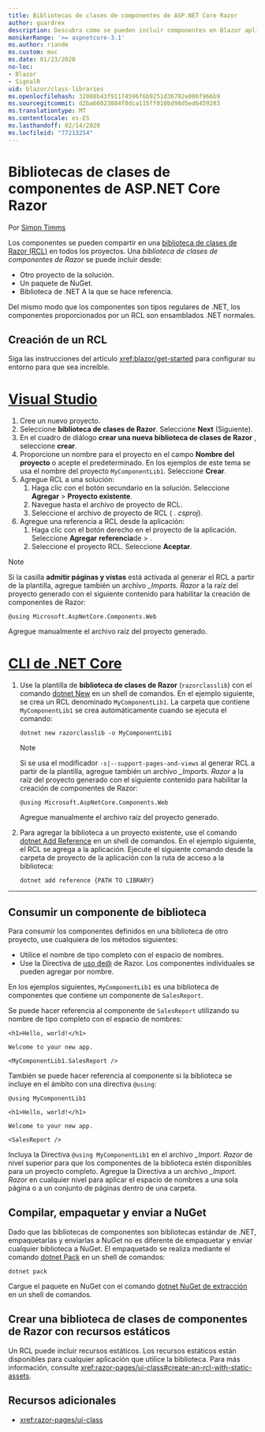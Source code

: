 ```yaml
---
title: Bibliotecas de clases de componentes de ASP.NET Core Razor
author: guardrex
description: Descubra cómo se pueden incluir componentes en Blazor aplicaciones desde una biblioteca de componentes externos.
monikerRange: '>= aspnetcore-3.1'
ms.author: riande
ms.custom: mvc
ms.date: 01/23/2020
no-loc:
- Blazor
- SignalR
uid: blazor/class-libraries
ms.openlocfilehash: 32088b43f91174596f6b9251d36782e806f966b9
ms.sourcegitcommit: d2ba66023884f0dca115ff010bd98d5ed6459283
ms.translationtype: MT
ms.contentlocale: es-ES
ms.lasthandoff: 02/14/2020
ms.locfileid: "77213254"
---
```

# <a name="aspnet-core-razor-components-class-libraries"></a>Bibliotecas de clases de componentes de ASP.NET Core Razor

Por [Simon Timms](https://github.com/stimms)

Los componentes se pueden compartir en una [biblioteca de clases de Razor (RCL)](xref:razor-pages/ui-class) en todos los proyectos. Una *biblioteca de clases de componentes de Razor* se puede incluir desde:

* Otro proyecto de la solución.
* Un paquete de NuGet.
* Biblioteca de .NET A la que se hace referencia.

Del mismo modo que los componentes son tipos regulares de .NET, los componentes proporcionados por un RCL son ensamblados .NET normales.

## <a name="create-an-rcl"></a>Creación de un RCL

Siga las instrucciones del artículo <xref:blazor/get-started> para configurar su entorno para que sea increíble.

# <a name="visual-studiotabvisual-studio"></a>[Visual Studio](#tab/visual-studio)

1. Cree un nuevo proyecto.
1. Seleccione **biblioteca de clases de Razor**. Seleccione **Next** (Siguiente).
1. En el cuadro de diálogo **crear una nueva biblioteca de clases de Razor** , seleccione **crear**.
1. Proporcione un nombre para el proyecto en el campo **Nombre del proyecto** o acepte el predeterminado. En los ejemplos de este tema se usa el nombre del proyecto `MyComponentLib1`. Seleccione **Crear**.
1. Agregue RCL a una solución:
   1. Haga clic con el botón secundario en la solución. Seleccione **Agregar** > **Proyecto existente**.
   1. Navegue hasta el archivo de proyecto de RCL.
   1. Seleccione el archivo de proyecto de RCL ( *. csproj*).
1. Agregue una referencia a RCL desde la aplicación:
   1. Haga clic con el botón derecho en el proyecto de la aplicación. Seleccione **Agregar** **referencia**de > .
   1. Seleccione el proyecto RCL. Seleccione **Aceptar**.

> [!NOTE]
> Si la casilla **admitir páginas y vistas** está activada al generar el RCL a partir de la plantilla, agregue también un archivo *_Imports. Razor* a la raíz del proyecto generado con el siguiente contenido para habilitar la creación de componentes de Razor:
>
> ```razor
> @using Microsoft.AspNetCore.Components.Web
> ```
>
> Agregue manualmente el archivo raíz del proyecto generado.

# <a name="net-core-clitabnetcore-cli"></a>[CLI de .NET Core](#tab/netcore-cli)

1. Use la plantilla de **biblioteca de clases de Razor** (`razorclasslib`) con el comando [dotnet New](/dotnet/core/tools/dotnet-new) en un shell de comandos. En el ejemplo siguiente, se crea un RCL denominado `MyComponentLib1`. La carpeta que contiene `MyComponentLib1` se crea automáticamente cuando se ejecuta el comando:

   ```dotnetcli
   dotnet new razorclasslib -o MyComponentLib1
   ```

   > [!NOTE]
   > Si se usa el modificador `-s|--support-pages-and-views` al generar RCL a partir de la plantilla, agregue también un archivo *_Imports. Razor* a la raíz del proyecto generado con el siguiente contenido para habilitar la creación de componentes de Razor:
   >
   > ```razor
   > @using Microsoft.AspNetCore.Components.Web
   > ```
   >
   > Agregue manualmente el archivo raíz del proyecto generado.

1. Para agregar la biblioteca a un proyecto existente, use el comando [dotnet Add Reference](/dotnet/core/tools/dotnet-add-reference) en un shell de comandos. En el ejemplo siguiente, el RCL se agrega a la aplicación. Ejecute el siguiente comando desde la carpeta de proyecto de la aplicación con la ruta de acceso a la biblioteca:

   ```dotnetcli
   dotnet add reference {PATH TO LIBRARY}
   ```

---

## <a name="consume-a-library-component"></a>Consumir un componente de biblioteca

Para consumir los componentes definidos en una biblioteca de otro proyecto, use cualquiera de los métodos siguientes:

* Utilice el nombre de tipo completo con el espacio de nombres.
* Use la Directiva de [uso de\@](xref:mvc/views/razor#using) de Razor. Los componentes individuales se pueden agregar por nombre.

En los ejemplos siguientes, `MyComponentLib1` es una biblioteca de componentes que contiene un componente de `SalesReport`.

Se puede hacer referencia al componente de `SalesReport` utilizando su nombre de tipo completo con el espacio de nombres:

```razor
<h1>Hello, world!</h1>

Welcome to your new app.

<MyComponentLib1.SalesReport />
```

También se puede hacer referencia al componente si la biblioteca se incluye en el ámbito con una directiva `@using`:

```razor
@using MyComponentLib1

<h1>Hello, world!</h1>

Welcome to your new app.

<SalesReport />
```

Incluya la Directiva `@using MyComponentLib1` en el archivo *_Import. Razor* de nivel superior para que los componentes de la biblioteca estén disponibles para un proyecto completo. Agregue la Directiva a un archivo *_Import. Razor* en cualquier nivel para aplicar el espacio de nombres a una sola página o a un conjunto de páginas dentro de una carpeta.

## <a name="build-pack-and-ship-to-nuget"></a>Compilar, empaquetar y enviar a NuGet

Dado que las bibliotecas de componentes son bibliotecas estándar de .NET, empaquetarlas y enviarlas a NuGet no es diferente de empaquetar y enviar cualquier biblioteca a NuGet. El empaquetado se realiza mediante el comando [dotnet Pack](/dotnet/core/tools/dotnet-pack) en un shell de comandos:

```dotnetcli
dotnet pack
```

Cargue el paquete en NuGet con el comando [dotnet NuGet de extracción](/dotnet/core/tools/dotnet-nuget-push) en un shell de comandos.

## <a name="create-a-razor-components-class-library-with-static-assets"></a>Crear una biblioteca de clases de componentes de Razor con recursos estáticos

Un RCL puede incluir recursos estáticos. Los recursos estáticos están disponibles para cualquier aplicación que utilice la biblioteca. Para más información, consulte <xref:razor-pages/ui-class#create-an-rcl-with-static-assets>.

## <a name="additional-resources"></a>Recursos adicionales

* <xref:razor-pages/ui-class>
